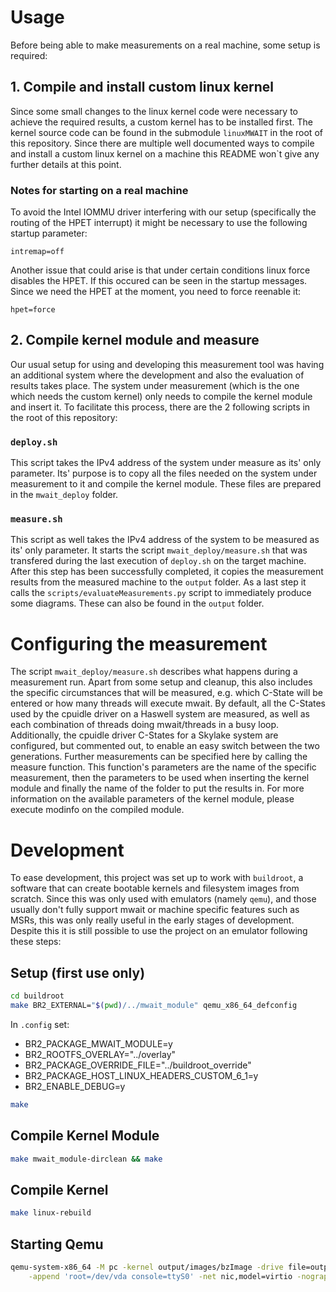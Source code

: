 # Usage

Before being able to make measurements on a real machine, some setup is required:

## 1. Compile and install custom linux kernel

Since some small changes to the linux kernel code were necessary to achieve the required results, a custom kernel has to be installed first.
The kernel source code can be found in the submodule ```linuxMWAIT``` in the root of this repository.
Since there are multiple well documented ways to compile and install a custom linux kernel on a machine this README won`t give any further details at this point.

### Notes for starting on a real machine

To avoid the Intel IOMMU driver interfering with our setup (specifically the routing of the HPET interrupt) it might be necessary to use the following startup parameter:

```
intremap=off
```

Another issue that could arise is that under certain conditions linux force disables the HPET. If this occured can be seen in the startup messages. Since we need the HPET at the moment, you need to force reenable it:

```
hpet=force
```

## 2. Compile kernel module and measure

Our usual setup for using and developing this measurement tool was having an additional system where the development and also the evaluation of results takes place.
The system under measurement (which is the one which needs the custom kernel) only needs to compile the kernel module and insert it.
To facilitate this process, there are the 2 following scripts in the root of this repository:

### ```deploy.sh```

This script takes the IPv4 address of the system under measure as its' only parameter.
Its' purpose is to copy all the files needed on the system under measurement to it and compile the kernel module.
These files are prepared in the ```mwait_deploy``` folder.

### ```measure.sh```

This script as well takes the IPv4 address of the system to be measured as its' only parameter.
It starts the script ```mwait_deploy/measure.sh``` that was transfered during the last execution of ```deploy.sh``` on the target machine.
After this step has been successfully completed, it copies the measurement results from the measured machine to the ```output``` folder.
As a last step it calls the ```scripts/evaluateMeasurements.py``` script to immediately produce some diagrams.
These can also be found in the ```output``` folder.

# Configuring the measurement

The script ```mwait_deploy/measure.sh``` describes what happens during a measurement run.
Apart from some setup and cleanup, this also includes the specific circumstances that will be measured, e.g. which C-State will be entered or how many threads will execute mwait.
By default, all the C-States used by the cpuidle driver on a Haswell system are measured, as well as each combination of threads doing mwait/threads in a busy loop.
Additionally, the cpuidle driver C-States for a Skylake system are configured, but commented out, to enable an easy switch between the two generations.
Further measurements can be specified here by calling the measure function.
This function's parameters are the name of the specific measurement, then the parameters to be used when inserting the kernel module and finally the name of the folder to put the results in.
For more information on the available parameters of the kernel module, please execute modinfo on the compiled module.

# Development

To ease development, this project was set up to work with ```buildroot```, a software that can create bootable kernels and filesystem images from scratch.
Since this was only used with emulators (namely ```qemu```), and those usually don't fully support mwait or machine specific features such as MSRs, this was only really useful in the early stages of development.
Despite this it is still possible to use the project on an emulator following these steps:

## Setup (first use only)

```sh
cd buildroot
make BR2_EXTERNAL="$(pwd)/../mwait_module" qemu_x86_64_defconfig
```

In ```.config``` set:
* BR2_PACKAGE_MWAIT_MODULE=y
* BR2_ROOTFS_OVERLAY="../overlay"
* BR2_PACKAGE_OVERRIDE_FILE="../buildroot_override"
* BR2_PACKAGE_HOST_LINUX_HEADERS_CUSTOM_6_1=y
* BR2_ENABLE_DEBUG=y

```sh
make
```

## Compile Kernel Module

```sh
make mwait_module-dirclean && make
```

## Compile Kernel

```sh
make linux-rebuild
```

## Starting Qemu

```sh
qemu-system-x86_64 -M pc -kernel output/images/bzImage -drive file=output/images/rootfs.ext2,if=virtio,format=raw \
    -append 'root=/dev/vda console=ttyS0' -net nic,model=virtio -nographic -serial mon:stdio -net user -smp 2
```
